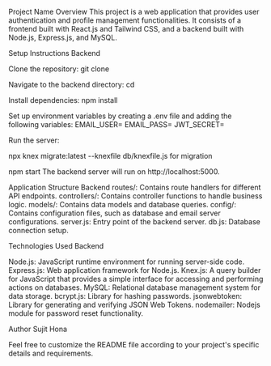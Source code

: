 Project Name
Overview
This project is a web application that provides user authentication and profile management functionalities. It consists of a frontend built with React.js and Tailwind CSS, and a backend built with Node.js, Express.js, and MySQL.

Setup Instructions
Backend

Clone the repository:
git clone <backend-repo-url>

Navigate to the backend directory:
cd <backend-directory>

Install dependencies:
npm install

Set up environment variables by creating a .env file and adding the following variables:
EMAIL_USER=<email-user>
EMAIL_PASS=<email-password>
JWT_SECRET=<jwt-secret>


Run the server:

npx knex migrate:latest --knexfile db/knexfile.js
for migration

npm start
The backend server will run on http://localhost:5000.

Application Structure
Backend
routes/: Contains route handlers for different API endpoints.
controllers/: Contains controller functions to handle business logic.
models/: Contains data models and database queries.
config/: Contains configuration files, such as database and email server configurations.
server.js: Entry point of the backend server.
db.js: Database connection setup.

Technologies Used
Backend

Node.js: JavaScript runtime environment for running server-side code.
Express.js: Web application framework for Node.js.
Knex.js: A query builder for JavaScript that provides a simple interface for accessing and performing actions on databases.
MySQL: Relational database management system for data storage.
bcrypt.js: Library for hashing passwords.
jsonwebtoken: Library for generating and verifying JSON Web Tokens.
nodemailer: Nodejs module for password reset functionality.

Author
Sujit Hona

Feel free to customize the README file according to your project's specific details and requirements.